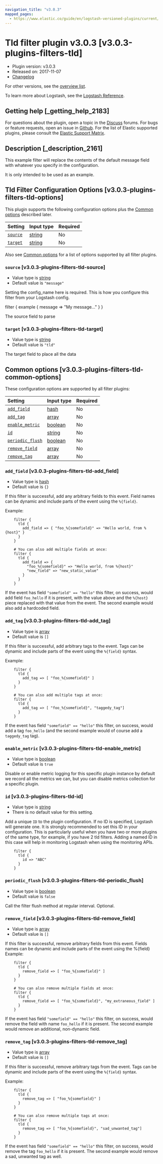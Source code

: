 ```yaml
---
navigation_title: "v3.0.3"
mapped_pages:
  - https://www.elastic.co/guide/en/logstash-versioned-plugins/current/v3.0.3-plugins-filters-tld.html
---
```


# Tld filter plugin v3.0.3 [v3.0.3-plugins-filters-tld]

* Plugin version: v3.0.3
* Released on: 2017-11-07
* [Changelog](https://github.com/logstash-plugins/logstash-filter-tld/blob/v3.0.3/CHANGELOG.md)

For other versions, see the [overview list](filter-tld-index.md).

To learn more about Logstash, see the [Logstash Reference](https://www.elastic.co/guide/en/logstash/current/index.html).

## Getting help [_getting_help_2183]

For questions about the plugin, open a topic in the [Discuss](http://discuss.elastic.co) forums. For bugs or feature requests, open an issue in [Github](https://github.com/logstash-plugins/logstash-filter-tld). For the list of Elastic supported plugins, please consult the [Elastic Support Matrix](https://www.elastic.co/support/matrix#matrix_logstash_plugins).

## Description [_description_2161]

This example filter will replace the contents of the default message field with whatever you specify in the configuration.

It is only intended to be used as an example.

## Tld Filter Configuration Options [v3.0.3-plugins-filters-tld-options]

This plugin supports the following configuration options plus the [Common options](v3-0-3-plugins-filters-tld.md#v3.0.3-plugins-filters-tld-common-options) described later.

| Setting | Input type | Required |
| :- | :- | :- |
| [`source`](v3-0-3-plugins-filters-tld.md#v3.0.3-plugins-filters-tld-source) | [string](/lsr/value-types.md#string) | No |
| [`target`](v3-0-3-plugins-filters-tld.md#v3.0.3-plugins-filters-tld-target) | [string](/lsr/value-types.md#string) | No |

Also see [Common options](v3-0-3-plugins-filters-tld.md#v3.0.3-plugins-filters-tld-common-options) for a list of options supported by all filter plugins.

### `source` [v3.0.3-plugins-filters-tld-source]

* Value type is [string](/lsr/value-types.md#string)
* Default value is `"message"`

Setting the config\_name here is required. This is how you configure this filter from your Logstash config.

filter { example { message ⇒ "My message…" } }

The source field to parse

### `target` [v3.0.3-plugins-filters-tld-target]

* Value type is [string](/lsr/value-types.md#string)
* Default value is `"tld"`

The target field to place all the data

## Common options [v3.0.3-plugins-filters-tld-common-options]

These configuration options are supported by all filter plugins:

| Setting | Input type | Required |
| :- | :- | :- |
| [`add_field`](v3-0-3-plugins-filters-tld.md#v3.0.3-plugins-filters-tld-add_field) | [hash](/lsr/value-types.md#hash) | No |
| [`add_tag`](v3-0-3-plugins-filters-tld.md#v3.0.3-plugins-filters-tld-add_tag) | [array](/lsr/value-types.md#array) | No |
| [`enable_metric`](v3-0-3-plugins-filters-tld.md#v3.0.3-plugins-filters-tld-enable_metric) | [boolean](/lsr/value-types.md#boolean) | No |
| [`id`](v3-0-3-plugins-filters-tld.md#v3.0.3-plugins-filters-tld-id) | [string](/lsr/value-types.md#string) | No |
| [`periodic_flush`](v3-0-3-plugins-filters-tld.md#v3.0.3-plugins-filters-tld-periodic_flush) | [boolean](/lsr/value-types.md#boolean) | No |
| [`remove_field`](v3-0-3-plugins-filters-tld.md#v3.0.3-plugins-filters-tld-remove_field) | [array](/lsr/value-types.md#array) | No |
| [`remove_tag`](v3-0-3-plugins-filters-tld.md#v3.0.3-plugins-filters-tld-remove_tag) | [array](/lsr/value-types.md#array) | No |

### `add_field` [v3.0.3-plugins-filters-tld-add_field]

* Value type is [hash](/lsr/value-types.md#hash)
* Default value is `{}`

If this filter is successful, add any arbitrary fields to this event. Field names can be dynamic and include parts of the event using the `%{field}`.

Example:

```
    filter {
      tld {
        add_field => { "foo_%{somefield}" => "Hello world, from %{host}" }
      }
    }
```

```
    # You can also add multiple fields at once:
    filter {
      tld {
        add_field => {
          "foo_%{somefield}" => "Hello world, from %{host}"
          "new_field" => "new_static_value"
        }
      }
    }
```

If the event has field `"somefield" == "hello"` this filter, on success, would add field `foo_hello` if it is present, with the value above and the `%{host}` piece replaced with that value from the event. The second example would also add a hardcoded field.

### `add_tag` [v3.0.3-plugins-filters-tld-add_tag]

* Value type is [array](/lsr/value-types.md#array)
* Default value is `[]`

If this filter is successful, add arbitrary tags to the event. Tags can be dynamic and include parts of the event using the `%{field}` syntax.

Example:

```
    filter {
      tld {
        add_tag => [ "foo_%{somefield}" ]
      }
    }
```

```
    # You can also add multiple tags at once:
    filter {
      tld {
        add_tag => [ "foo_%{somefield}", "taggedy_tag"]
      }
    }
```

If the event has field `"somefield" == "hello"` this filter, on success, would add a tag `foo_hello` (and the second example would of course add a `taggedy_tag` tag).

### `enable_metric` [v3.0.3-plugins-filters-tld-enable_metric]

* Value type is [boolean](/lsr/value-types.md#boolean)
* Default value is `true`

Disable or enable metric logging for this specific plugin instance by default we record all the metrics we can, but you can disable metrics collection for a specific plugin.

### `id` [v3.0.3-plugins-filters-tld-id]

* Value type is [string](/lsr/value-types.md#string)
* There is no default value for this setting.

Add a unique `ID` to the plugin configuration. If no ID is specified, Logstash will generate one. It is strongly recommended to set this ID in your configuration. This is particularly useful when you have two or more plugins of the same type, for example, if you have 2 tld filters. Adding a named ID in this case will help in monitoring Logstash when using the monitoring APIs.

```
    filter {
      tld {
        id => "ABC"
      }
    }
```

### `periodic_flush` [v3.0.3-plugins-filters-tld-periodic_flush]

* Value type is [boolean](/lsr/value-types.md#boolean)
* Default value is `false`

Call the filter flush method at regular interval. Optional.

### `remove_field` [v3.0.3-plugins-filters-tld-remove_field]

* Value type is [array](/lsr/value-types.md#array)
* Default value is `[]`

If this filter is successful, remove arbitrary fields from this event. Fields names can be dynamic and include parts of the event using the %{field} Example:

```
    filter {
      tld {
        remove_field => [ "foo_%{somefield}" ]
      }
    }
```

```
    # You can also remove multiple fields at once:
    filter {
      tld {
        remove_field => [ "foo_%{somefield}", "my_extraneous_field" ]
      }
    }
```

If the event has field `"somefield" == "hello"` this filter, on success, would remove the field with name `foo_hello` if it is present. The second example would remove an additional, non-dynamic field.

### `remove_tag` [v3.0.3-plugins-filters-tld-remove_tag]

* Value type is [array](/lsr/value-types.md#array)
* Default value is `[]`

If this filter is successful, remove arbitrary tags from the event. Tags can be dynamic and include parts of the event using the `%{field}` syntax.

Example:

```
    filter {
      tld {
        remove_tag => [ "foo_%{somefield}" ]
      }
    }
```

```
    # You can also remove multiple tags at once:
    filter {
      tld {
        remove_tag => [ "foo_%{somefield}", "sad_unwanted_tag"]
      }
    }
```

If the event has field `"somefield" == "hello"` this filter, on success, would remove the tag `foo_hello` if it is present. The second example would remove a sad, unwanted tag as well.
